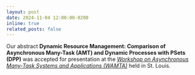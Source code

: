 ```yaml
---
layout: post
date: 2024-11-04 12:00:00-0200
inline: true
related_posts: false
---
```


Our abstract **Dynamic Resource Management: Comparison of Asynchronous Many-Task (AMT) and Dynamic Processes with PSets (DPP)** was accepted for presentation at the *[Workshop on Asynchronous Many-Task Systems and Applications (WAMTA)](https://wamta25.github.io/)* held in St. Louis.
